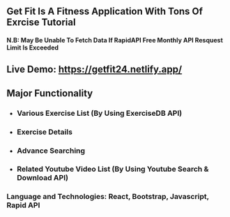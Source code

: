 ## Get Fit Is A Fitness Application With Tons Of Exrcise Tutorial
#### N.B: May Be Unable To Fetch Data If RapidAPI Free Monthly API Resquest Limit Is Exceeded 
## Live Demo: https://getfit24.netlify.app/
## Major Functionality
* ### Various Exercise List (By Using ExerciseDB API)
* ### Exercise Details
* ### Advance Searching
* ### Related Youtube Video List (By Using Youtube Search & Download API)
### Language and Technologies: React, Bootstrap, Javascript, Rapid API
